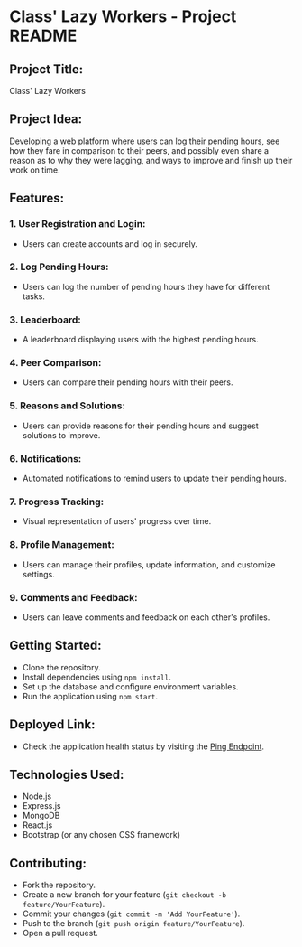 # Class' Lazy Workers - Project README

## Project Title:

Class' Lazy Workers

## Project Idea:

Developing a web platform where users can log their pending hours, see how they fare in comparison to their peers, and possibly even share a reason as to why they were lagging, and ways to improve and finish up their work on time.

## Features:

### 1. User Registration and Login:

- Users can create accounts and log in securely.

### 2. Log Pending Hours:

- Users can log the number of pending hours they have for different tasks.

### 3. Leaderboard:

- A leaderboard displaying users with the highest pending hours.

### 4. Peer Comparison:

- Users can compare their pending hours with their peers.

### 5. Reasons and Solutions:

- Users can provide reasons for their pending hours and suggest solutions to improve.

### 6. Notifications:

- Automated notifications to remind users to update their pending hours.

### 7. Progress Tracking:

- Visual representation of users' progress over time.

### 8. Profile Management:

- Users can manage their profiles, update information, and customize settings.

### 9. Comments and Feedback:

- Users can leave comments and feedback on each other's profiles.

## Getting Started:

- Clone the repository.
- Install dependencies using `npm install`.
- Set up the database and configure environment variables.
- Run the application using `npm start`.

## Deployed Link:

- Check the application health status by visiting the [Ping Endpoint](https://asap-project-wkv4.onrender.com/ping).

## Technologies Used:

- Node.js
- Express.js
- MongoDB
- React.js
- Bootstrap (or any chosen CSS framework)

## Contributing:

- Fork the repository.
- Create a new branch for your feature (`git checkout -b feature/YourFeature`).
- Commit your changes (`git commit -m 'Add YourFeature'`).
- Push to the branch (`git push origin feature/YourFeature`).
- Open a pull request.
